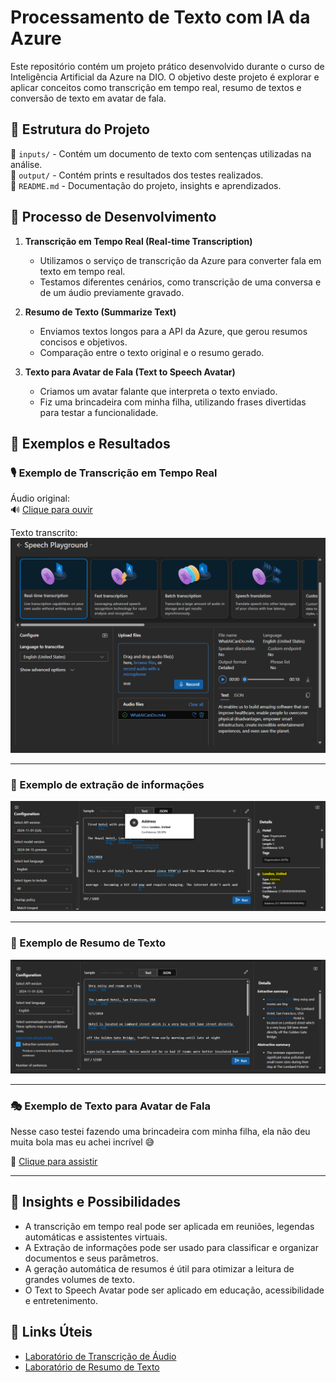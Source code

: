 # Processamento de Texto com IA da Azure  

Este repositório contém um projeto prático desenvolvido durante o curso de Inteligência Artificial da Azure na DIO. O objetivo deste projeto é explorar e aplicar conceitos como transcrição em tempo real, resumo de textos e conversão de texto em avatar de fala.  

## 📌 Estrutura do Projeto  

📂 `inputs/` - Contém um documento de texto com sentenças utilizadas na análise.  
📂 `output/` - Contém prints e resultados dos testes realizados.  
📄 `README.md` - Documentação do projeto, insights e aprendizados.  

## 🚀 Processo de Desenvolvimento  

1. **Transcrição em Tempo Real (Real-time Transcription)**  
   - Utilizamos o serviço de transcrição da Azure para converter fala em texto em tempo real.  
   - Testamos diferentes cenários, como transcrição de uma conversa e de um áudio previamente gravado.  

2. **Resumo de Texto (Summarize Text)**  
   - Enviamos textos longos para a API da Azure, que gerou resumos concisos e objetivos.  
   - Comparação entre o texto original e o resumo gerado.  

3. **Texto para Avatar de Fala (Text to Speech Avatar)**  
   - Criamos um avatar falante que interpreta o texto enviado.  
   - Fiz uma brincadeira com minha filha, utilizando frases divertidas para testar a funcionalidade.  

## 📸 Exemplos e Resultados  

### 🎙️ Exemplo de Transcrição em Tempo Real  
Áudio original:  
🔊 [Clique para ouvir](inputs/WhatAICanDo.m4a)  

Texto transcrito:  
![Transcrição em Tempo Real](output/image-speech.png)  

---

### 📄 Exemplo de extração de informações
![Resumo de Texto](output/image-language.png)  

---

### 📄 Exemplo de Resumo de Texto  
![Resumo de Texto](output/image-summarize.png)  

---

### 🎭 Exemplo de Texto para Avatar de Fala  
Nesse caso testei fazendo uma brincadeira com minha filha, ela não deu muita bola mas eu achei incrível 😅

🎥 [Clique para assistir](output/video.mp4)

---

## 📌 Insights e Possibilidades  

- A transcrição em tempo real pode ser aplicada em reuniões, legendas automáticas e assistentes virtuais.
- A Extração de informações pode ser usado para classificar e organizar documentos e seus parâmetros.
- A geração automática de resumos é útil para otimizar a leitura de grandes volumes de texto.  
- O Text to Speech Avatar pode ser aplicado em educação, acessibilidade e entretenimento.  

## 🔗 Links Úteis  

- [Laboratório de Transcrição de Áudio](https://microsoftlearning.github.io/mslearn-ai-fundamentals/Instructions/Labs/09-speech.html)  
- [Laboratório de Resumo de Texto](https://microsoftlearning.github.io/mslearn-ai-fundamentals/Instructions/Labs/06-text-analysis.html)  
